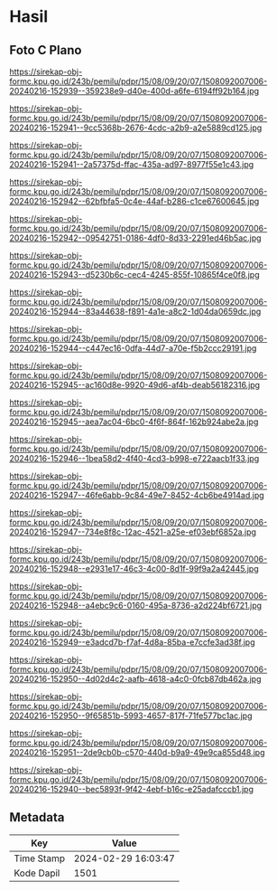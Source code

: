 # Hasil

## Foto C Plano

https://sirekap-obj-formc.kpu.go.id/243b/pemilu/pdpr/15/08/09/20/07/1508092007006-20240216-152939--359238e9-d40e-400d-a6fe-6194ff92b164.jpg

https://sirekap-obj-formc.kpu.go.id/243b/pemilu/pdpr/15/08/09/20/07/1508092007006-20240216-152941--9cc5368b-2676-4cdc-a2b9-a2e5889cd125.jpg

https://sirekap-obj-formc.kpu.go.id/243b/pemilu/pdpr/15/08/09/20/07/1508092007006-20240216-152941--2a57375d-ffac-435a-ad97-8977f55e1c43.jpg

https://sirekap-obj-formc.kpu.go.id/243b/pemilu/pdpr/15/08/09/20/07/1508092007006-20240216-152942--62bfbfa5-0c4e-44af-b286-c1ce67600645.jpg

https://sirekap-obj-formc.kpu.go.id/243b/pemilu/pdpr/15/08/09/20/07/1508092007006-20240216-152942--09542751-0186-4df0-8d33-2291ed46b5ac.jpg

https://sirekap-obj-formc.kpu.go.id/243b/pemilu/pdpr/15/08/09/20/07/1508092007006-20240216-152943--d5230b6c-cec4-4245-855f-10865f4ce0f8.jpg

https://sirekap-obj-formc.kpu.go.id/243b/pemilu/pdpr/15/08/09/20/07/1508092007006-20240216-152944--83a44638-f891-4a1e-a8c2-1d04da0659dc.jpg

https://sirekap-obj-formc.kpu.go.id/243b/pemilu/pdpr/15/08/09/20/07/1508092007006-20240216-152944--c447ec16-0dfa-44d7-a70e-f5b2ccc29191.jpg

https://sirekap-obj-formc.kpu.go.id/243b/pemilu/pdpr/15/08/09/20/07/1508092007006-20240216-152945--ac160d8e-9920-49d6-af4b-deab56182316.jpg

https://sirekap-obj-formc.kpu.go.id/243b/pemilu/pdpr/15/08/09/20/07/1508092007006-20240216-152945--aea7ac04-6bc0-4f6f-864f-162b924abe2a.jpg

https://sirekap-obj-formc.kpu.go.id/243b/pemilu/pdpr/15/08/09/20/07/1508092007006-20240216-152946--1bea58d2-4f40-4cd3-b998-e722aacb1f33.jpg

https://sirekap-obj-formc.kpu.go.id/243b/pemilu/pdpr/15/08/09/20/07/1508092007006-20240216-152947--46fe6abb-9c84-49e7-8452-4cb6be4914ad.jpg

https://sirekap-obj-formc.kpu.go.id/243b/pemilu/pdpr/15/08/09/20/07/1508092007006-20240216-152947--734e8f8c-12ac-4521-a25e-ef03ebf6852a.jpg

https://sirekap-obj-formc.kpu.go.id/243b/pemilu/pdpr/15/08/09/20/07/1508092007006-20240216-152948--e2931e17-46c3-4c00-8d1f-99f9a2a42445.jpg

https://sirekap-obj-formc.kpu.go.id/243b/pemilu/pdpr/15/08/09/20/07/1508092007006-20240216-152948--a4ebc9c6-0160-495a-8736-a2d224bf6721.jpg

https://sirekap-obj-formc.kpu.go.id/243b/pemilu/pdpr/15/08/09/20/07/1508092007006-20240216-152949--e3adcd7b-f7af-4d8a-85ba-e7ccfe3ad38f.jpg

https://sirekap-obj-formc.kpu.go.id/243b/pemilu/pdpr/15/08/09/20/07/1508092007006-20240216-152950--4d02d4c2-aafb-4618-a4c0-0fcb87db462a.jpg

https://sirekap-obj-formc.kpu.go.id/243b/pemilu/pdpr/15/08/09/20/07/1508092007006-20240216-152950--9f65851b-5993-4657-817f-71fe577bc1ac.jpg

https://sirekap-obj-formc.kpu.go.id/243b/pemilu/pdpr/15/08/09/20/07/1508092007006-20240216-152951--2de9cb0b-c570-440d-b9a9-49e9ca855d48.jpg

https://sirekap-obj-formc.kpu.go.id/243b/pemilu/pdpr/15/08/09/20/07/1508092007006-20240216-152940--bec5893f-9f42-4ebf-b16c-e25adafcccb1.jpg


## Metadata

| Key        | Value               |
| ---------- | ------------------- |
| Time Stamp | 2024-02-29 16:03:47 |
| Kode Dapil | 1501                |



